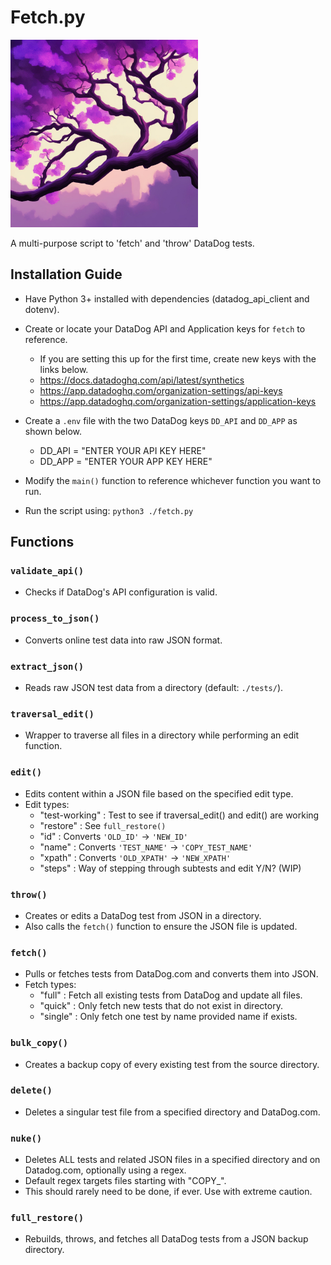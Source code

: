 # Fetch.py

<img src="./fetch.jpg" alt="drawing" width="300"/>

A multi-purpose script to 'fetch' and 'throw' DataDog tests.

## Installation Guide

- Have Python 3+ installed with dependencies (datadog_api_client and dotenv).
- Create or locate your DataDog API and Application keys for `fetch` to reference.

  - If you are setting this up for the first time, create new keys with the links below.
  - https://docs.datadoghq.com/api/latest/synthetics
  - https://app.datadoghq.com/organization-settings/api-keys
  - https://app.datadoghq.com/organization-settings/application-keys

- Create a `.env` file with the two DataDog keys `DD_API` and `DD_APP` as shown below.

  - DD_API = "ENTER YOUR API KEY HERE"
  - DD_APP = "ENTER YOUR APP KEY HERE"

- Modify the `main()` function to reference whichever function you want to run.
- Run the script using: `python3 ./fetch.py`

## Functions

### `validate_api()`

- Checks if DataDog's API configuration is valid.

### `process_to_json()`

- Converts online test data into raw JSON format.

### `extract_json()`

- Reads raw JSON test data from a directory (default: `./tests/`).

### `traversal_edit()`

- Wrapper to traverse all files in a directory while performing an edit function.

### `edit()`

- Edits content within a JSON file based on the specified edit type.
- Edit types:
  - "test-working" : Test to see if traversal_edit() and edit() are working
  - "restore" : See `full_restore()`
  - "id" : Converts `'OLD_ID'` -> `'NEW_ID'`
  - "name" : Converts `'TEST_NAME'` -> `'COPY_TEST_NAME'`
  - "xpath" : Converts `'OLD_XPATH'` -> `'NEW_XPATH'`
  - "steps" : Way of stepping through subtests and edit Y/N? (WIP)

### `throw()`

- Creates or edits a DataDog test from JSON in a directory.
- Also calls the `fetch()` function to ensure the JSON file is updated.

### `fetch()`

- Pulls or fetches tests from DataDog.com and converts them into JSON.
- Fetch types:
  - "full" : Fetch all existing tests from DataDog and update all files.
  - "quick" : Only fetch new tests that do not exist in directory.
  - "single" : Only fetch one test by name provided name if exists.

### `bulk_copy()`

- Creates a backup copy of every existing test from the source directory.

### `delete()`

- Deletes a singular test file from a specified directory and DataDog.com.

### `nuke()`

- Deletes ALL tests and related JSON files in a specified directory and on Datadog.com, optionally using a regex.
- Default regex targets files starting with "COPY\_".
- This should rarely need to be done, if ever. Use with extreme caution.

### `full_restore()`

- Rebuilds, throws, and fetches all DataDog tests from a JSON backup directory.
